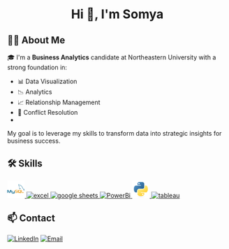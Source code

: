 <h1 align="center">Hi 👋, I'm Somya </h1>

## 👩‍💼 About Me

🎓 I'm a **Business Analytics** candidate at Northeastern University with a strong foundation in:
- 📊 Data Visualization
- 📉 Analytics
- 📈 Relationship Management
- 🤝 Conflict Resolution
- 
My goal is to leverage my skills to transform data into strategic insights for business success.

## 🛠 Skills
<p align="left"> <a href="https://www.mysql.com/" target="_blank" rel="noreferrer"> <img src="https://raw.githubusercontent.com/devicons/devicon/master/icons/mysql/mysql-original-wordmark.svg" alt="mysql" width="40" height="40"/> </a> 
<a href="https://www.microsoft.com/es-es/microsoft-365/excel" target="_blank" rel="noreferrer"> <img src="https://upload.wikimedia.org/wikipedia/commons/thumb/3/34/Microsoft_Office_Excel_%282019%E2%80%93present%29.svg/258px-Microsoft_Office_Excel_%282019%E2%80%93present%29.svg.png" alt="excel" width="40" height="40"/> </a> 
<a href="https://www.google.es/intl/es/sheets/about/" target="_blank" rel="noreferrer"> <img src="https://cdn-icons-png.flaticon.com/512/2965/2965327.png" alt="google sheets" width="40" height="40"/> </a>
<a href="https://powerbi.microsoft.com/es-es/" target="_blank" rel="noreferrer"> <img src="https://upload.wikimedia.org/wikipedia/commons/thumb/c/c9/Power_bi_logo_black.svg/1200px-Power_bi_logo_black.svg.png" alt="PowerBi" width="40" height="40"/> </a>
<a href="https://www.python.org" target="_blank" rel="noreferrer"> <img src="https://raw.githubusercontent.com/devicons/devicon/master/icons/python/python-original.svg" alt="python" width="40" height="40"/> </a> 
<a href="https://www.tableau.com/es-es" target="_blank" rel="noreferrer"> <img src="https://cdn.filepicker.io/api/file/jZDILlufSOSDOkuJTZ7J" alt="tableau" width="40" height="40"/> </a> 
</p>

## 📫 Contact
[![LinkedIn](https://img.shields.io/badge/LinkedIn-blue?style=flat&logo=linkedin)](https://linkedin.com/in/bisensomya) [![Email](https://img.shields.io/badge/Email-red?style=flat&logo=gmail)](mailto:bisen.s@northeastern.edu)




